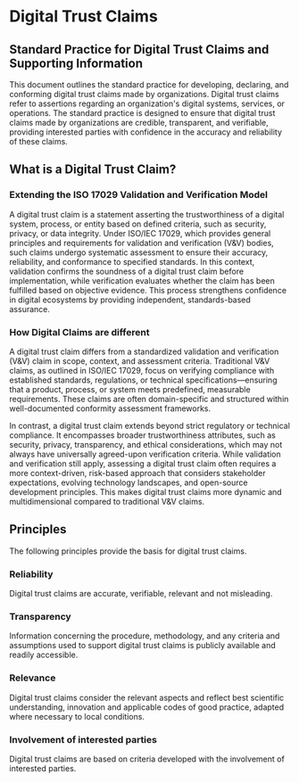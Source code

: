 # Digital Trust Claims

## Standard Practice for Digital Trust Claims and Supporting Information
This document outlines the standard practice for developing, declaring, and conforming digital trust claims made by organizations. Digital trust claims refer to assertions regarding an organization's digital systems, services, or operations. The standard practice is designed to ensure that digital trust claims made by organizations are credible, transparent, and verifiable, providing interested parties with confidence in the accuracy and reliability of these claims. 

## What is a Digital Trust Claim?

### Extending the ISO 17029 Validation and Verification Model

A digital trust claim is a statement asserting the trustworthiness of a digital system, process, or entity based on defined criteria, such as security, privacy, or data integrity. Under ISO/IEC 17029, which provides general principles and requirements for validation and verification (V&V) bodies, such claims undergo systematic assessment to ensure their accuracy, reliability, and conformance to specified standards. In this context, validation confirms the soundness of a digital trust claim before implementation, while verification evaluates whether the claim has been fulfilled based on objective evidence. This process strengthens confidence in digital ecosystems by providing independent, standards-based assurance.

### How Digital Claims are different

A digital trust claim differs from a standardized validation and verification (V&V) claim in scope, context, and assessment criteria. Traditional V&V claims, as outlined in ISO/IEC 17029, focus on verifying compliance with established standards, regulations, or technical specifications—ensuring that a product, process, or system meets predefined, measurable requirements. These claims are often domain-specific and structured within well-documented conformity assessment frameworks.

In contrast, a digital trust claim extends beyond strict regulatory or technical compliance. It encompasses broader trustworthiness attributes, such as security, privacy, transparency, and ethical considerations, which may not always have universally agreed-upon verification criteria. While validation and verification still apply, assessing a digital trust claim often requires a more context-driven, risk-based approach that considers stakeholder expectations, evolving technology landscapes, and open-source development principles. This makes digital trust claims more dynamic and multidimensional compared to traditional V&V claims.

## Principles
The following principles provide the basis for digital trust claims.  

### Reliability
Digital trust claims are accurate, verifiable, relevant and not misleading.

### Transparency
Information concerning the procedure, methodology, and any criteria and assumptions used to support digital trust claims is publicly available and readily accessible.

### Relevance
Digital trust claims consider the relevant aspects and reflect best scientific understanding, innovation and applicable codes of good practice, adapted where necessary to local conditions.

### Involvement of interested parties
Digital trust claims are based on criteria developed with the involvement of interested parties.
